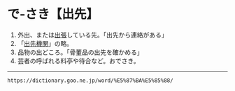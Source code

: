# で‐さき【出先】

1. 外出、または[出張](しゅっちょう（出張）)している先。「出先から連絡がある」
2. 「[出先機関](https://dictionary.goo.ne.jp/word/%E5%87%BA%E5%85%88%E6%A9%9F%E9%96%A2/#jn-151335)」の略。
3. 品物の出どころ。「骨董品の出先を確かめる」
4. 芸者の呼ばれる料亭や待合など。おでさき。

---
`https://dictionary.goo.ne.jp/word/%E5%87%BA%E5%85%88/`
